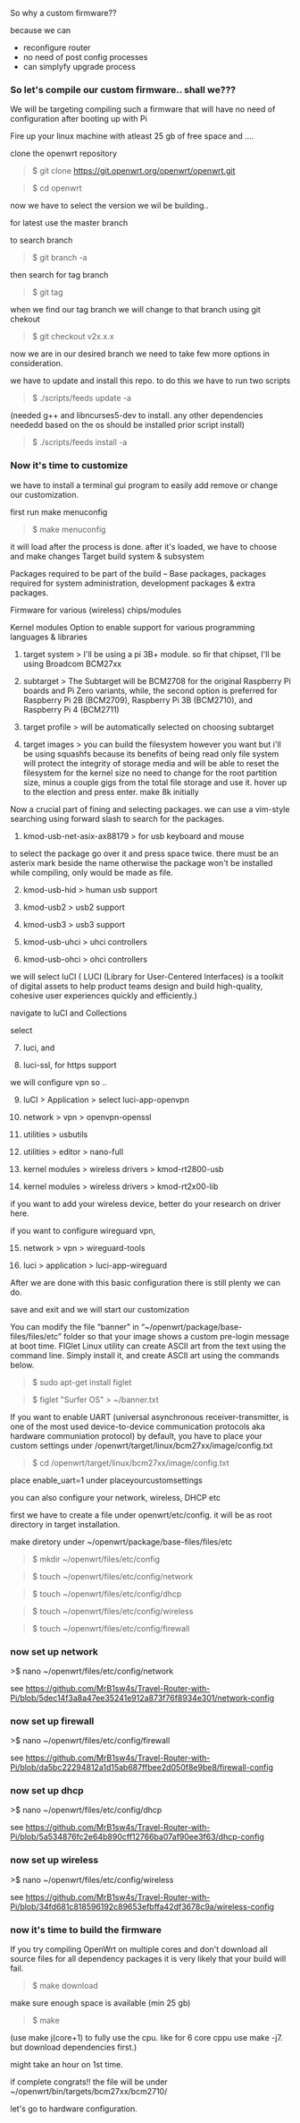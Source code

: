 So why a custom firmware??

because we can 
- reconfigure router
- no need of post config processes 
- can simplyfy upgrade process

<h3>So let's compile our custom firmware.. shall we???</h3>
We will be targeting compiling such a firmware that will have no need of configuration after booting up with Pi

Fire up your linux machine with atleast 25 gb of free space and ....

clone the openwrt repository

>$ git clone https://git.openwrt.org/openwrt/openwrt.git 

>$ cd openwrt

now we have to select the version we wil be building..

for latest use the master branch

to search branch 

>$ git branch -a

then search for tag branch

>$ git tag

when we find our tag branch we will change to that branch using git chekout

>$ git checkout v2x.x.x

now we are in our desired branch we need to take few more options in consideration.

we have to update and install this repo. to do this we have to run two scripts

>$ ./scripts/feeds update -a

(needed g++ and libncurses5-dev to install. any other dependencies neededd based on the os should be installed 
prior script install)

>$ ./scripts/feeds install -a

<h3>Now it's time to customize</h3>

we have to install a terminal gui program to easily add remove or change our customization.

first run make menuconfig

>$ make menuconfig

it will load after the process is done. after it's loaded, we have to choose and make changes
Target build system & subsystem

Packages required to be part of the build – Base packages, packages required for system administration, development packages & extra packages.

Firmware for various (wireless) chips/modules

Kernel modules
Option to enable support for various programming languages & libraries

1. target system >
I'll be using a pi 3B+ module. so fir that chipset, I'll be using Broadcom BCM27xx

2. subtarget >
The Subtarget will be BCM2708 for the original Raspberry Pi boards and Pi Zero variants, while, the second option is preferred for Raspberry Pi 2B (BCM2709), Raspberry Pi 3B (BCM2710), and Raspberry Pi 4 (BCM2711)

3. target profile >
will be automatically selected on choosing subtarget

4. target images >
you can build the filesystem however you want but i'll be using squashfs because its benefits of being read only file system will protect the integrity of storage media and will be able to reset the filesystem
 for the kernel size no need to change
 for the root partition size, minus a couple gigs from the total file storage and use it.
 hover up to the election and press enter. make 8k initially
 
Now a crucial part of fining and selecting packages. we can use a vim-style searching using forward slash to search for the packages.

1. kmod-usb-net-asix-ax88179 > for usb keyboard and mouse

to select the package go over it and press space twice. there must be an asterix mark beside the name otherwise the package won't be installed while compiling, only would be made as file.

2. kmod-usb-hid > human usb support

3. kmod-usb2 > usb2 support

4. kmod-usb3 > usb3 support

5. kmod-usb-uhci > uhci controllers

6. kmod-usb-ohci > ohci controllers

we will select luCI ( LUCI (Library for User-Centered Interfaces) is a toolkit of digital assets to help product teams design and build high-quality, cohesive user experiences quickly and efficiently.) 

navigate to luCI and Collections

select 

7. luci, and 

8. luci-ssl, for https support

we will configure vpn so ..

9. luCI > Application > select luci-app-openvpn

10. network > vpn > openvpn-openssl

11. utilities > usbutils

12. utilities > editor > nano-full

13. kernel modules > wireless drivers > kmod-rt2800-usb

14. kernel modules > wireless drivers > kmod-rt2x00-lib

if you want to add your wireless device, better do your research on driver here.

if you want to configure wireguard vpn,

15. network > vpn > wireguard-tools

16. luci > application > luci-app-wireguard


After we are done with this basic configuration there is still plenty we can do. 

save and exit and we will start our customization

You can modify the file “banner” in “~/openwrt/package/base-files/files/etc” folder so that your image shows a custom pre-login message at boot time. FIGlet Linux utility can create ASCII art from the text using the command line. Simply install it, and create ASCII art using the commands below.

>$ sudo apt-get install figlet

>$ figlet "Surfer OS" > ~/banner.txt

If you want to enable UART (universal asynchronous receiver-transmitter, is one of the most used device-to-device communication protocols aka hardware communiation protocol) by default, you have to place your custom settings under /openwrt/target/linux/bcm27xx/image/config.txt 

>$ cd /openwrt/target/linux/bcm27xx/image/config.txt

place enable_uart=1 under placeyourcustomsettings

you can also configure your network, wireless, DHCP etc

first we have to create a file under openwrt/etc/config. it will be as root directory in target installation.

make diretory under ~/openwrt/package/base-files/files/etc

>$ mkdir ~/openwrt/files/etc/config

>$ touch ~/openwrt/files/etc/config/network

>$ touch ~/openwrt/files/etc/config/dhcp

>$ touch ~/openwrt/files/etc/config/wireless

>$ touch ~/openwrt/files/etc/config/firewall

<h3>now set up network</h3>
>$ nano ~/openwrt/files/etc/config/network

see https://github.com/MrB1sw4s/Travel-Router-with-Pi/blob/5dec14f3a8a47ee35241e912a873f76f8934e301/network-config
	
<h3>now set up firewall</h3>
>$ nano ~/openwrt/files/etc/config/firewall

see https://github.com/MrB1sw4s/Travel-Router-with-Pi/blob/da5bc22294812a1d15ab687ffbee2d050f8e9be8/firewall-config

<h3>now set up dhcp</h3>
>$ nano ~/openwrt/files/etc/config/dhcp

see https://github.com/MrB1sw4s/Travel-Router-with-Pi/blob/5a534876fc2e64b890cff12766ba07af90ee3f63/dhcp-config

<h3>now set up wireless</h3>
>$ nano ~/openwrt/files/etc/config/wireless

see https://github.com/MrB1sw4s/Travel-Router-with-Pi/blob/34fd681c818596192c89653efbffa42df3678c9a/wireless-config        

<h3>now it's time to build the firmware</h3> 

If you try compiling OpenWrt on multiple cores and don't download all source files for all dependency packages it is very likely that your build will fail.

>$ make download

make sure enough space is available (min 25 gb)

>$ make 

(use make j(core+1) to fully use the cpu. like for 6 core cppu use make -j7. but download dependencies first.)

might take an hour on 1st time.

if complete congrats!! the file will be under ~/openwrt/bin/targets/bcm27xx/bcm2710/

let's go to hardware configuration.
